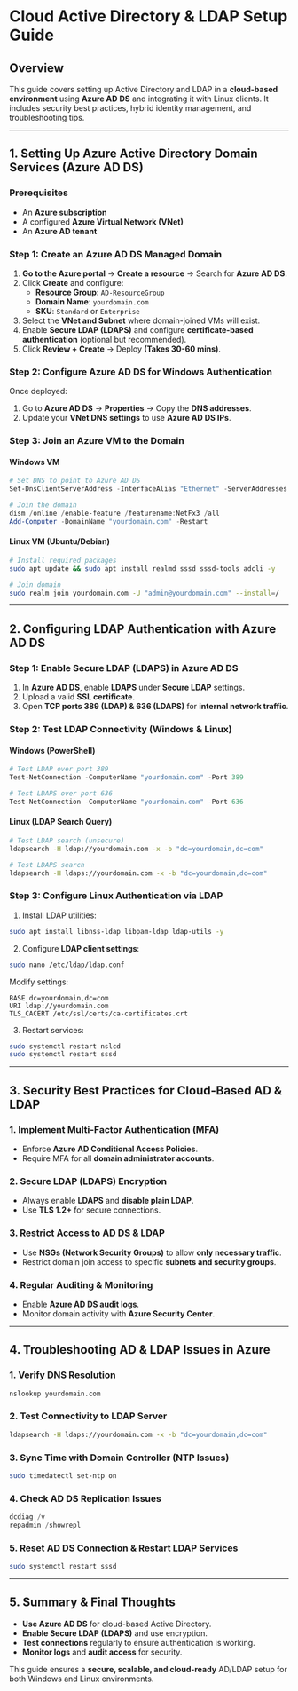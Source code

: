 # Cloud Active Directory & LDAP Setup Guide

## Overview
This guide covers setting up Active Directory and LDAP in a **cloud-based environment** using **Azure AD DS** and integrating it with Linux clients. It includes security best practices, hybrid identity management, and troubleshooting tips.

---

## **1. Setting Up Azure Active Directory Domain Services (Azure AD DS)**

### **Prerequisites**
- An **Azure subscription**
- A configured **Azure Virtual Network (VNet)**
- An **Azure AD tenant**

### **Step 1: Create an Azure AD DS Managed Domain**
1. **Go to the Azure portal** → **Create a resource** → Search for **Azure AD DS**.
2. Click **Create** and configure:
   - **Resource Group**: `AD-ResourceGroup`
   - **Domain Name**: `yourdomain.com`
   - **SKU**: `Standard` or `Enterprise`
3. Select the **VNet and Subnet** where domain-joined VMs will exist.
4. Enable **Secure LDAP (LDAPS)** and configure **certificate-based authentication** (optional but recommended).
5. Click **Review + Create** → Deploy **(Takes 30-60 mins)**.

### **Step 2: Configure Azure AD DS for Windows Authentication**
Once deployed:
1. Go to **Azure AD DS** → **Properties** → Copy the **DNS addresses**.
2. Update your **VNet DNS settings** to use **Azure AD DS IPs**.

### **Step 3: Join an Azure VM to the Domain**
#### **Windows VM**
```powershell
# Set DNS to point to Azure AD DS
Set-DnsClientServerAddress -InterfaceAlias "Ethernet" -ServerAddresses "10.0.0.4"

# Join the domain
dism /online /enable-feature /featurename:NetFx3 /all
Add-Computer -DomainName "yourdomain.com" -Restart
```

#### **Linux VM (Ubuntu/Debian)**
```bash
# Install required packages
sudo apt update && sudo apt install realmd sssd sssd-tools adcli -y

# Join domain
sudo realm join yourdomain.com -U "admin@yourdomain.com" --install=/
```

---

## **2. Configuring LDAP Authentication with Azure AD DS**

### **Step 1: Enable Secure LDAP (LDAPS) in Azure AD DS**
1. In **Azure AD DS**, enable **LDAPS** under **Secure LDAP** settings.
2. Upload a valid **SSL certificate**.
3. Open **TCP ports 389 (LDAP) & 636 (LDAPS)** for **internal network traffic**.

### **Step 2: Test LDAP Connectivity (Windows & Linux)**
#### **Windows (PowerShell)**
```powershell
# Test LDAP over port 389
Test-NetConnection -ComputerName "yourdomain.com" -Port 389

# Test LDAPS over port 636
Test-NetConnection -ComputerName "yourdomain.com" -Port 636
```

#### **Linux (LDAP Search Query)**
```bash
# Test LDAP search (unsecure)
ldapsearch -H ldap://yourdomain.com -x -b "dc=yourdomain,dc=com"

# Test LDAPS search
ldapsearch -H ldaps://yourdomain.com -x -b "dc=yourdomain,dc=com"
```

### **Step 3: Configure Linux Authentication via LDAP**
1. Install LDAP utilities:
```bash
sudo apt install libnss-ldap libpam-ldap ldap-utils -y
```

2. Configure **LDAP client settings**:
```bash
sudo nano /etc/ldap/ldap.conf
```
Modify settings:
```
BASE dc=yourdomain,dc=com
URI ldap://yourdomain.com
TLS_CACERT /etc/ssl/certs/ca-certificates.crt
```

3. Restart services:
```bash
sudo systemctl restart nslcd
sudo systemctl restart sssd
```

---

## **3. Security Best Practices for Cloud-Based AD & LDAP**
### **1. Implement Multi-Factor Authentication (MFA)**
- Enforce **Azure AD Conditional Access Policies**.
- Require MFA for all **domain administrator accounts**.

### **2. Secure LDAP (LDAPS) Encryption**
- Always enable **LDAPS** and **disable plain LDAP**.
- Use **TLS 1.2+** for secure connections.

### **3. Restrict Access to AD DS & LDAP**
- Use **NSGs (Network Security Groups)** to allow **only necessary traffic**.
- Restrict domain join access to specific **subnets and security groups**.

### **4. Regular Auditing & Monitoring**
- Enable **Azure AD DS audit logs**.
- Monitor domain activity with **Azure Security Center**.

---

## **4. Troubleshooting AD & LDAP Issues in Azure**

### **1. Verify DNS Resolution**
```bash
nslookup yourdomain.com
```

### **2. Test Connectivity to LDAP Server**
```bash
ldapsearch -H ldaps://yourdomain.com -x -b "dc=yourdomain,dc=com"
```

### **3. Sync Time with Domain Controller (NTP Issues)**
```bash
sudo timedatectl set-ntp on
```

### **4. Check AD DS Replication Issues**
```powershell
dcdiag /v
repadmin /showrepl
```

### **5. Reset AD DS Connection & Restart LDAP Services**
```bash
sudo systemctl restart sssd
```

---

## **5. Summary & Final Thoughts**
- **Use Azure AD DS** for cloud-based Active Directory.
- **Enable Secure LDAP (LDAPS)** and use encryption.
- **Test connections** regularly to ensure authentication is working.
- **Monitor logs** and **audit access** for security.

This guide ensures a **secure, scalable, and cloud-ready** AD/LDAP setup for both Windows and Linux environments.
